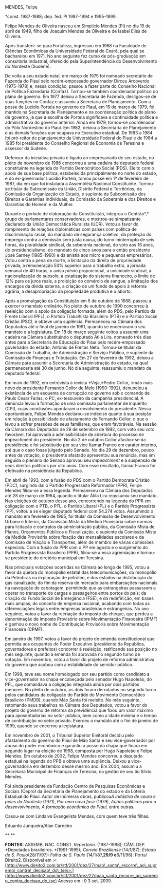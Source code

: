 MENDES, Felipe

\*const. 1987-1988; dep. fed. PI 1987-1994 e 1995-1999.

Felipe Mendes de Oliveira nasceu em Simplício Mendes (PI) no dia 19 de
abril de 1949, filho de Joaquim Mendes de Oliveira e de Isabel Elisa de
Oliveira.

Após transferir-se para Fortaleza, ingressou em 1968 na Faculdade de
Ciências Econômicas da Universidade Federal do Ceará, pela qual se
bacharelou em 1971. No ano seguinte fez curso de pós-graduação em
consultoria industrial, oferecido pela Superintendência do
Desenvolvimento do Nordeste (Sudene).

De volta a seu estado natal, em março de 1975 foi nomeado secretário de
Fazenda do Piauí pelo recém-empossado governador Dirceu Arcoverde
(1975-1978) e, nessa condição, passou a fazer parte do Conselho Nacional
de Política Fazendária (Confaz). Tornou-se também coordenador político
do plano de governo. Em 1977 deixou a Secretaria de Fazenda, desligou-se
de suas funções no Confaz e assumiu a Secretaria de Planejamento. Com a
posse de Lucídio Portela no governo do Piauí, em 15 de março de 1979,
foi mantido na Secretaria de Planejamento e na coordenação política do
plano de governo, já que a escolha de Portela significava a continuidade
política e administrativa do governo anterior. Ainda em 1979, tornou-se
coordenador do Pólo Nordestino do Piauí. Em 1982, deixou a Secretaria de
Planejamento e as demais funções que ocupava no Executivo estadual. De
1983 a 1984 foi pró-reitor de planejamento da Universidade Federal do
Piauí e de 1984 a 1985 foi presidente do Conselho Regional de Economia
de Teresina e assessor da Sudene.

Defensor da iniciativa privada e ligado ao empresariado de seu estado,
no pleito de novembro de 1986 concorreu a uma cadeira de deputado
federal constituinte na legenda do Partido Democrático Social (PDS).
Eleito com o apoio de sua base política, estabelecida principalmente no
norte do estado, e do ex-governador Lucídio Portela, tomou posse em 1º
de fevereiro de 1987, dia em que foi instalada a Assembléia Nacional
Constituinte. Tornou-se titular da Subcomissão da União, Distrito
Federal e Territórios, da Comissão da Organização do Estado, e suplente
da Subcomissão dos Direitos e Garantias Individuais, da Comissão da
Soberania e dos Direitos e Garantias do Homem e da Mulher.

Durante o período de elaboração da Constituição, integrou o Centrão*,*
grupo de parlamentares conservadores, e mostrou-se simpatizante
declarado da União Democrática Ruralista (UDR). Votou a favor do
rompimento de relações diplomáticas com países com política de
discriminação racial, do mandado de segurança coletivo, da proteção do
emprego contra a demissão sem justa causa, do turno ininterrupto de seis
horas, da pluralidade sindical, da soberania nacional, do voto aos 16
anos, do presidencialismo, do mandato de cinco anos para o então
presidente José Sarney (1985-1990) e da anistia aos micro e pequenos
empresários. Votou contra a pena de morte, a limitação do direito de
propriedade privada, a remuneração 50% superior para o trabalho extra, a
jornada semanal de 40 horas, o aviso prévio proporcional, a unicidade
sindical, a nacionalização do subsolo, a estatização do sistema
financeiro, o limite de 12% para os juros reais, a proibição do comércio
de sangue, a limitação dos encargos da dívida externa, a criação de um
fundo de apoio à reforma agrária, a desapropriação da propriedade
produtiva e o aborto.

Após a promulgação da Constituição em 5 de outubro de 1988, passou a
exercer o mandato ordinário. No pleito de outubro de 1990 concorreu à
reeleição com o apoio da coligação formada, além do PDS, pelo Partido da
Frente Liberal (PFL), o Partido Trabalhista Brasileiro (PTB) e o Partido
Social Cristão (PSC), e obteve uma suplência. Permaneceu na Câmara dos
Deputados até o final de janeiro de 1991, quando se encerraram o seu
mandato e a legislatura. Em 18 de março seguinte voltou a assumir uma
cadeira na Câmara substituindo o deputado Átila Lira, nomeado três dias
antes para a Secretaria de Educação do Piauí pelo recém-empossado
governador do estado, Antônio de Freitas Neto. Tornou-se titular da
Comissão de Trabalho, de Administração e Serviço Público, e suplente da
Comissão de Finanças e Tributação. Em 27 de fevereiro de 1992, deixou a
Câmara para assumir a Secretaria de Administração do estado, na qual
permaneceria até 30 de junho. No dia seguinte, reassumiu o mandato de
deputado federal.

Em maio de 1992, em entrevista à revista *Veja,*Pedro Collor, irmão mais
novo do presidente Fernando Collor de Melo (1990-1992), denunciou a
existência de um esquema de corrupção no governo sob o comando de Paulo
César Farias, o PC, ex-tesoureiro da campanha presidencial. A denúncia
levou à formação de uma comissão parlamentar de inquérito (CPI), cujas
conclusões apontaram o envolvimento do presidente. Nessa oportunidade,
Felipe Mendes declarou-se indeciso quanto à sua posição em relação à
possibilidade de afastamento de Fernando Collor, o que o levou a sofrer
pressões de seus familiares, que eram favoráveis. Na sessão da Câmara
dos Deputados de 29 de setembro de 1992, com voto seu voto favorável,
foi aprovada a admissibilidade de abertura do processo de impeachment do
presidente. No dia 2 de outubro Collor afastou-se da presidência e foi
substituído por seu vice Itamar Franco em caráter interino, até que o
caso fosse julgado pelo Senado. No dia 29 de dezembro, pouco antes da
votação, o presidente afastado apresentou sua renúncia, mas em seguida o
plenário do Senado aprovou seu *impeachment* e a suspensão de seus
direitos políticos por oito anos. Com esse resultado, Itamar Franco foi
efetivado na presidência da República.

Em abril de 1993, com a fusão do PDS com o Partido Democrata Cristão
(PDC), surgindo daí o Partido Progressista Reformador (PPR), Felipe
Mendes filiou-se a essa legenda. Permaneceu na Câmara dos Deputados até
28 de março de 1994, quando o titular Átila Lira reassumiu seu mandato.
Nas eleições de outubro desse ano, concorrendo na legenda do PPR em
coligação com o PTB, o PFL, o Partido Liberal (PL) e o Partido
Progressista (PP), voltou a se eleger deputado federal com 54.274 votos.
Assumindo o mandato em fevereiro de 1995, foi titular da Comissão de
Desenvolvimento Urbano e Interior, da Comissão Mista da Medida
Provisória sobre normas para licitação e contratos da administração
pública, da Comissão Mista de Planos, Orçamentos Públicos e
Fiscalização, e suplente da Comissão Mista da Medida Provisória sobre
fixação das mensalidades escolares e da Comissão de Viação e
Transportes, além de membro de várias comissões especiais. Com a fusão
do PPR com o PP em agosto e o surgimento do Partido Progressista
Brasileiro (PPB), filiou-se a essa agremiação e tornou-se presidente do
diretório municipal em Teresina.

Nas principais votações ocorridas na Câmara ao longo de 1995, votou a
favor da quebra do monopólio estatal das telecomunicações, do monopólio
da Petrobras na exploração de petróleo, e dos estados na distribuição do
gás canalizado; do fim da reserva de mercado para embarcações nacionais
na navegação de cabotagem, permitindo que as estrangeiras passassem a
operar no transporte de cargas e passageiros entre portos do país; da
criação do Fundo Social de Emergência (FSE), e da redefinição, em bases
mais amplas, do conceito de empresa nacional, acabando com todas as
diferenciações legais entre empresas brasileiras e estrangeiras. No ano
seguinte, votou a favor da recriação do imposto do cheque, que perdeu a
denominação de Imposto Provisório sobre Movimentação Financeira (IPMF) e
ganhou o novo nome de Contribuição Provisória sobre Movimentação
Financeira (CPMF).

Em janeiro de 1997, votou a favor do projeto de emenda constitucional
que permitia aos ocupantes do Poder Executivo (presidente da República,
governadores e prefeitos) concorrer à reeleição, ratificando sua posição
no mês seguinte, quando a emenda foi aprovada no segundo turno de
votação. Em novembro, votou a favor do projeto de reforma administrativa
do governo que acabou com a estabilidade do servidor público.

Em 1998, teve seu nome homologado por seu partido como candidato a
vice-governador na chapa encabeçada pelo senador Hugo Napoleão, do PFL,
que comandava a coligação integrada ainda por dois partidos menores. No
pleito de outubro, os dois foram derrotados no segundo turno pelos
candidatos da coligação do Partido do Movimento Democrático Brasileiro
(PMDB), quando Mão Santa foi reeleito. No mês seguinte, retomando seus
trabalhos na Câmara dos Deputados, votou a favor do projeto do governo
de reforma da previdência que fixou um valor máximo para aposentadorias
no setor público, bem como a idade mínima e o tempo de contribuição no
setor privado. Exerceu o mandato até o fim de janeiro de 1999, quando se
encerrou a legislatura.

Em novembro de 2001, o Tribunal Superior Eleitoral decidiu pelo
afastamento do governo do Piauí de Mão Santa e seu vice-governador por
abuso do poder econômico e garantiu a posse da chapa que ficara em
segundo lugar na eleição de 1998, composta por Hugo Napoleão e Felipe
Mendes. Em outubro de 2002, Felipe Mendes concorreu a deputado estadual
na legenda do PPB e obteve uma suplência. Deixou a vice-governadoria em
dezembro desse mesmo ano. Em 2004, assumiu a Secretaria Municipal de
Finanças de Teresina, na gestão de seu tio Sílvio Mendes.

Foi ainda presidente da Fundação Centro de Pesquisas Econômicas e
Sociais (Cepro) da Secretaria de Planejamento do estado e da Loteria
Estadual do Piauí. Autor de inúmeras obras, publicou*A indústria de
couro e peles do Nordeste* (1971), *Por uma nova fase* (1979), *Ações
políticas para o desenvolvimento, A formação econômica do Piauí,* entre
outras.

Casou-se com Lindalva Evangelista Mendes, com quem teve três filhas.

Eduardo Junqueira/Alan Carneiro

** **

**FONTES:** ASSEMB. NAC. CONST. *Repertório.* (1987-1988); CÂM. DEP.
*Deputados brasileiros. *(1991-1995); *Correio Braziliense* (14/1/87);
*Estado de S. Paulo*(28/11/97): *Folha de S. Paulo* (14/1/87,**29/9
e**6/11/98); Portal Direito2. Disponível em :\<
[http://www.direito2.com.br/stf/2001/dez/27/mao\_santa\_recorre\_ao\_supremo\_contra\_decisao\_do\_tse\>.](http://www.direito2.com.br/stf/2001/dez/27/mao_santa_recorre_ao_supremo_contra_decisao_do_tse)
Acesso em : 0 3 set. 2009.

 

 
